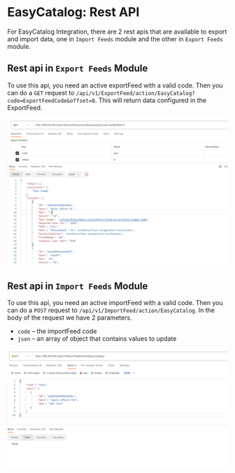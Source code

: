 # EasyCatalog: Rest API

For EasyCatalog Integration, there are 2 rest apis that are available to export and import data, one in `Import Feeds` module and the other in `Export Feeds` module.


## Rest api in `Export Feeds` Module

To use this api, you need an active exportFeed with a valid code. Then you can do a `GET` request to `/api/v1/ExportFeed/action/EasyCatalog?code=ExportFeedCode&offset=0`.
This will return data configured in the ExportFeed.

![Export Rest Api Example](_assets/easycatalog-rest-api/export-api-example.png)

## Rest api in `Import Feeds` Module

To use this api, you need an active importFeed with a valid code. Then you can do a `POST` request to `/api/v1/ImportFeed/action/EasyCatalog`. 
In the body of the request we have 2 parameters.

- `code` – the importFeed code
- `json` – an array of object that contains values to update

![Import Rest Api Example](_assets/easycatalog-rest-api/import-api-example.png)